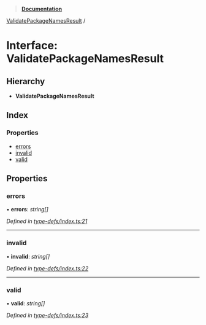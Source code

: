 > **[Documentation](../README.md)**

[ValidatePackageNamesResult](validatepackagenamesresult.md) /

# Interface: ValidatePackageNamesResult

## Hierarchy

* **ValidatePackageNamesResult**

## Index

### Properties

* [errors](validatepackagenamesresult.md#errors)
* [invalid](validatepackagenamesresult.md#invalid)
* [valid](validatepackagenamesresult.md#valid)

## Properties

###  errors

• **errors**: *string[]*

*Defined in [type-defs/index.ts:21](https://github.com/dylanaubrey/repodog/blob/74a341e/packages/helpers/src/type-defs/index.ts#L21)*

___

###  invalid

• **invalid**: *string[]*

*Defined in [type-defs/index.ts:22](https://github.com/dylanaubrey/repodog/blob/74a341e/packages/helpers/src/type-defs/index.ts#L22)*

___

###  valid

• **valid**: *string[]*

*Defined in [type-defs/index.ts:23](https://github.com/dylanaubrey/repodog/blob/74a341e/packages/helpers/src/type-defs/index.ts#L23)*